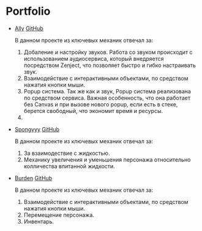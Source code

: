 # Portfolio

+ [Ally](https://turbolaser.itch.io/ally)  [GitHub](https://github.com/CrazyMidnightDisplayStudio/SibJamTemplate.git)

  В данном проекте из ключевых механик отвечал за:
  1. Добаление и настройку звуков. Работа со звуком происходит с использованием аудиосервиса, который внедряется посредством Zenject, что позволяет быстро и гибко настраивать звук.
  2. Взаимодействие с интерактивными объектами, по средством нажатия кнопки мыши.
  3. Popup система. Так же как и звук, Popup система реализована по средством сервиса. Важная особенность, что она работает без Canvas и при вызове нового popup, если есть в стеке, берется свободный, что экономит время и ресурсы.
  4. 
+ [Spongyyy](https://turbolaser.itch.io/spongyyy)  [GitHub](https://github.com/DeFauste/IndiconGame.git)
  
   В данном проекте из ключевых механик отвечал за:
  1. За взаимодествие с жидкостью.
  2. Механику увеличения и уменьшения персонажа относительно колличества впитанной жидкости.
 
+ [Burden](https://turbolaser.itch.io/burden) [GitHub](https://github.com/erosrolf/GameOpenLab2024.git)
  
  В данном проекте из ключевых механик отвечал за:
  1. Взаимодействие с интерактивными объектами, по средством нажатия кнопки мыши.
  2. Перемещение персонажа.
  3. Инвентарь.
